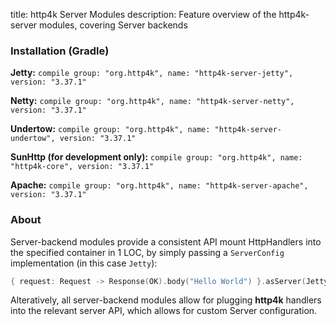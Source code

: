 title: http4k Server Modules
description: Feature overview of the http4k-server modules, covering Server backends

### Installation (Gradle)
**Jetty:** ```compile group: "org.http4k", name: "http4k-server-jetty", version: "3.37.1"```

**Netty:** ```compile group: "org.http4k", name: "http4k-server-netty", version: "3.37.1"```

**Undertow:** ```compile group: "org.http4k", name: "http4k-server-undertow", version: "3.37.1"```

**SunHttp (for development only):** ```compile group: "org.http4k", name: "http4k-core", version: "3.37.1"```

**Apache:** ```compile group: "org.http4k", name: "http4k-server-apache", version: "3.37.1"```

### About
Server-backend modules provide a consistent API mount HttpHandlers into the specified container in 1 LOC, by simply passing a `ServerConfig` implementation (in this case `Jetty`):

```kotlin
{ request: Request -> Response(OK).body("Hello World") }.asServer(Jetty(8000)).start().block()
```
Alteratively, all server-backend modules allow for plugging **http4k** handlers into the relevant server API, which allows for custom Server configuration.
